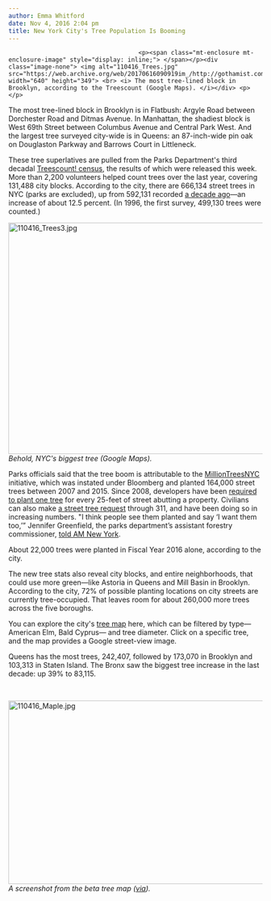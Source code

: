 ```yaml
---
author: Emma Whitford
date: Nov 4, 2016 2:04 pm
title: New York City's Tree Population Is Booming
---
```


	
										<p><span class="mt-enclosure mt-enclosure-image" style="display: inline;"> </span></p><div class="image-none"> <img alt="110416_Trees.jpg" src="https://web.archive.org/web/20170616090919im_/http://gothamist.com/attachments/nyc_ewhitford/110416_Trees.jpg" width="640" height="349"> <br> <i> The most tree-lined block in Brooklyn, according to the Treescount (Google Maps). </i></div> <p></p>

<p>The most tree-lined block in Brooklyn is in Flatbush: Argyle Road between Dorchester Road and Ditmas Avenue. In Manhattan, the shadiest block is West 69th Street between Columbus Avenue and Central Park West. And the largest tree surveyed city-wide is in Queens: an 87-inch-wide pin oak on Douglaston Parkway and Barrows Court in Littleneck. </p>

<p>These tree superlatives are pulled from the Parks Department&apos;s third decadal <a href="https://web.archive.org/web/20170616090919/https://treescount.nycgovparks.org/">Treescount! census</a>, the results of which were released this week. More than 2,200 volunteers helped count trees over the last year, covering 131,488 city blocks. According to the city, there are 666,134 street trees in NYC (parks are excluded), up from 592,131 recorded <a href="https://web.archive.org/web/20170616090919/http://www.milliontreesnyc.org/downloads/pdf/trees_count_summary.pdf">a decade ago</a>&#x2014;an increase of about 12.5 percent. (In 1996, the first survey, 499,130 trees were counted.) </p>

<p><span class="mt-enclosure mt-enclosure-image" style="display: inline;"> </span></p><div class="image-none"> <img alt="110416_Trees3.jpg" src="https://web.archive.org/web/20170616090919im_/http://gothamist.com/attachments/nyc_ewhitford/110416_Trees3.jpg" width="640" height="459"> <br> <i> Behold, NYC&apos;s biggest tree (Google Maps). </i></div> <p></p>

<p>Parks officials said that the tree boom is attributable to the <a href="https://web.archive.org/web/20170616090919/http://milliontreesnyc.org/html/home/home.shtml">MillionTreesNYC</a> initiative, which was instated under Bloomberg and planted 164,000 street trees between 2007 and 2015. Since 2008, developers have been <a href="https://web.archive.org/web/20170616090919/http://gothamist.com/2008/03/26/coming_soon_mor.php">required to plant one tree</a> for every 25-feet of street abutting a property. Civilians can also make <a href="https://web.archive.org/web/20170616090919/https://www.nycgovparks.org/trees/street-tree-planting/request">a street tree request</a> through 311, and have been doing so in increasing numbers. &quot;I think people see them planted and say &#x2018;I want them too,&#x2019;&#x201D; Jennifer Greenfield, the parks department&#x2019;s assistant forestry commissioner, <a href="https://web.archive.org/web/20170616090919/http://www.amny.com/news/nyc-streets-have-over-660-000-trees-parks-department-census-finds-1.12557810">told AM New York</a>. </p>

<p>About 22,000 trees were planted in Fiscal Year 2016 alone, according to the city. </p>

<p>The new tree stats also reveal city blocks, and entire neighborhoods, that could use more green&#x2014;like Astoria in Queens and Mill Basin in Brooklyn. According to the city, 72% of possible planting locations on city streets are currently tree-occupied. That leaves room for about 260,000 more trees across the five boroughs. </p>

<p>You can explore the city&apos;s <a href="https://web.archive.org/web/20170616090919/https://tree-map.nycgovparks.org/">tree map</a> here, which can be filtered by type&#x2014;American Elm, Bald Cyprus&#x2014; and tree diameter. Click on a specific tree, and the map provides a Google street-view image.</p>

<p>Queens has the most trees, 242,407, followed by 173,070 in Brooklyn and 103,313 in Staten Island. The Bronx saw the biggest tree increase in the last decade: up 39% to 83,115. </p>

<p><br>
<span class="mt-enclosure mt-enclosure-image" style="display: inline;"> </span></p><div class="image-none"> <img alt="110416_Maple.jpg" src="https://web.archive.org/web/20170616090919im_/http://gothamist.com/attachments/nyc_ewhitford/110416_Maple.jpg" width="640" height="364"> <br> <i> A screenshot from the beta tree map (<a href="https://web.archive.org/web/20170616090919/https://tree-map.nycgovparks.org/#treeinfo-2432302">via</a>). </i></div> <p></p>					
										
									
				
